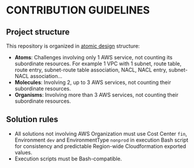 # CONTRIBUTION GUIDELINES

## Project structure

This repository is organized in [atomic design](https://bradfrost.com/blog/post/atomic-web-design/) structure:

* **Atoms**: Challenges involving only 1 AWS service, not counting its subordinate resources.
  For example 1 VPC with 1 subnet, route table, route entry, subnet-route table association, NACL, NACL entry, subnet-NACL association...
* **Molecules**: Involving 2, up to 3 AWS services, not counting their subordinate resources.
* **Organisms**: Involving more than 3 AWS services, not counting their subordinate resources.

## Solution rules

* All solutions not involving AWS Organization must use Cost Center `fin`, Environment `dev` and EnvironmentType `nonprod` in execution Bash script for consistency and predictable Region-wide Cloudformation exported values.
* Execution scripts must be Bash-compatible.
